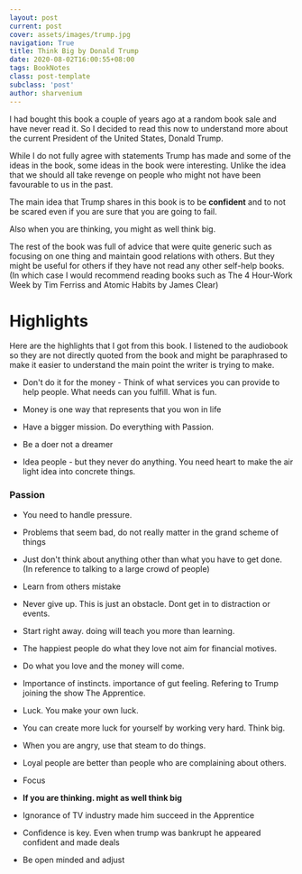 ```yaml
---
layout: post
current: post
cover: assets/images/trump.jpg
navigation: True
title: Think Big by Donald Trump
date: 2020-08-02T16:00:55+08:00
tags: BookNotes
class: post-template
subclass: 'post'
author: sharvenium
---
```

 
I had bought this book a couple of years ago at a random book sale and have never read it. So I decided to read this now to understand more about the current President of the United States, Donald Trump. 

While I do not fully agree with statements Trump has made and some of the ideas in the book, some ideas in the book were interesting. Unlike the idea that we should all take revenge on people who might not have been favourable to us in the past.

The main idea that Trump shares in this book is to be **confident** and to not be scared even if you are sure that you are going to fail. 

Also when you are thinking, you might as well think big. 

The rest of the book was full of advice that were quite generic such as focusing on one thing and maintain good relations with others. But they might be useful for others if they have not read any other self-help books. (In which case I would recommend reading books such as The 4 Hour-Work Week by Tim Ferriss and Atomic Habits by James Clear)

# Highlights

Here are the highlights that I got from this book. I listened to the audiobook so they are not directly quoted from the book and might be paraphrased to make it easier to understand the main point the writer is trying to make.

 - Don't do it for the money - Think of what services you can provide to help people. What needs can you fulfill. What is fun.

 - Money is one way that represents that you won in life

- Have a bigger mission. Do everything with Passion.

- Be a doer not a dreamer

- Idea people - but they never do anything. You need heart to make the air light idea into concrete things. 

### Passion

- You need to handle pressure.  

- Problems that seem bad, do not really matter in the grand scheme of things

- Just don't think about anything other than what you have to get done. (In reference to talking to a large crowd of people)

- Learn from others mistake

- Never give up. This is just an obstacle. Dont get in to distraction or events. 

- Start right away. doing will teach you more than learning. 

- The happiest people do what they love not aim for financial motives. 

- Do what you love and the money will come.

- Importance of instincts. importance of gut feeling. Refering to Trump joining the show The Apprentice. 

- Luck. You make your own luck.

- You can create more luck for yourself by working very hard. Think big.

- When you are angry, use that steam to do things. 

- Loyal people are better than people who are complaining about others. 

- Focus

- **If you are thinking. might as well think big**

- Ignorance of TV industry made him succeed in the Apprentice

- Confidence is key. Even when trump was bankrupt he appeared confident and made deals 

- Be open minded and adjust 

